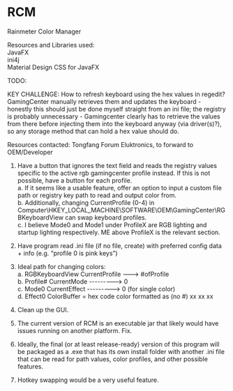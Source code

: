 # RCM
Rainmeter Color Manager

Resources and Libraries used:
<br />
JavaFX
<br />
ini4j
<br />
Material Design CSS for JavaFX


TODO:

KEY CHALLENGE: How to refresh keyboard using the hex values in regedit? GamingCenter manually retrieves them and updates the keyboard - honestly this should just be done myself straight from an ini file; the registry is probably unnecessary - Gamingcenter clearly has to retrieve the values from there before injecting them into the keyboard anyway (via driver(s)?), so any storage method that can hold a hex value should do.

Resources contacted:
Tongfang Forum
Eluktronics, to forward to OEM/Developer


1. Have a button that ignores the text field and reads the registry values specific to the active rgb gamingcenter profile instead. If this is not possible, have a button for each profile.
      <br /> a. If it seems like a usable feature, offer an option to input a custom file path or registry key path to read and output color from.
      <br /> b. Additionally, changing CurrentProfile (0-4) in Computer\HKEY_LOCAL_MACHINE\SOFTWARE\OEM\GamingCenter\RGBKeyboardView can swap keyboard profiles.
      <br /> c. I believe Mode0 and Mode1 under ProfileX are RGB lighting and startup lighting respectively. ME above ProfileX is the relevant section.
2. Have program read .ini file (if no file, create) with preferred config data + info (e.g. “profile 0 is pink keys”)
3. Ideal path for changing colors:
      <br /> a. RGBKeyboardView CurrentProfile ---> #ofProfile
      <br /> b. Profile# CurrentMode ---------> 0
      <br /> c. Mode0 CurrentEffect ---------> 0 (for single color)
      <br /> d. Effect0 ColorBuffer = hex code color formatted as (no #) xx xx xx

4. Clean up the GUI.
5. The current version of RCM is an executable jar that likely would have issues running on another platform. Fix.
6. Ideally, the final (or at least release-ready) version of this program will be packaged as a .exe that has its own install folder with another .ini file that can be read for path values, color profiles, and other possible features.
7. Hotkey swapping would be a very useful feature.
